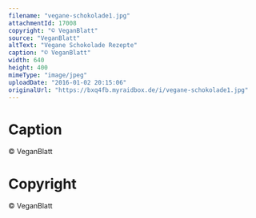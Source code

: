 ```yaml
---
filename: "vegane-schokolade1.jpg"
attachmentId: 17008
copyright: "© VeganBlatt"
source: "VeganBlatt"
altText: "Vegane Schokolade Rezepte"
caption: "© VeganBlatt"
width: 640
height: 400
mimeType: "image/jpeg"
uploadDate: "2016-01-02 20:15:06"
originalUrl: "https://bxq4fb.myraidbox.de/i/vegane-schokolade1.jpg"
---
```


# Caption

© VeganBlatt

# Copyright

© VeganBlatt
